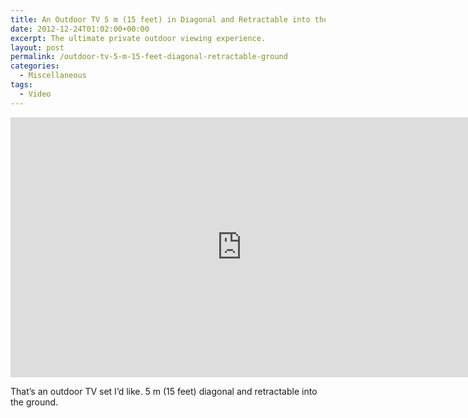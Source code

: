 ```yaml
---
title: An Outdoor TV 5 m (15 feet) in Diagonal and Retractable into the Ground
date: 2012-12-24T01:02:00+00:00
excerpt: The ultimate private outdoor viewing experience.
layout: post
permalink: /outdoor-tv-5-m-15-feet-diagonal-retractable-ground
categories:
  - Miscellaneous
tags:
  - Video
---
```

<iframe src="https://www.youtube-nocookie.com/embed/WeplZ8iBnCU?rel=0" width="740" height="416" frameborder="0" allowfullscreen loading="lazy"></iframe>

That’s an outdoor TV set I’d like. 5 m (15 feet) diagonal and retractable into the ground.